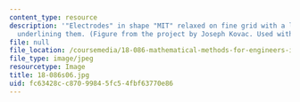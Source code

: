 ```yaml
---
content_type: resource
description: '"Electrodes" in shape "MIT" relaxed on fine grid with a line of charge
  underlining them. (Figure from the project by Joseph Kovac. Used with permission.)'
file: null
file_location: /coursemedia/18-086-mathematical-methods-for-engineers-ii-spring-2006/fc63428cc87099845fc54fbf63770e86_18-086s06.jpg
file_type: image/jpeg
resourcetype: Image
title: 18-086s06.jpg
uid: fc63428c-c870-9984-5fc5-4fbf63770e86
---
```

